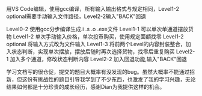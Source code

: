 用VS Code编辑，使用gcc编译，所有输入输出格式与规定相同，Level1-2 optional需要手动输入文件路径，Level2-2输入"BACK"回退

Level0-2 使用gcc分步编译生成.i .s .o .exe文件
Level1-1 可以单次单通道摆放货物
Level1-2 单次手动输入价格，单次投币购买，使用规定面额找零
Level1-2 optional 将输入方式改为文件输入
Level1-3 将前两个Level的内容封装整合，加入状态判断，实现单次摆放，摆放后随时再次选择货物，找零后重复购买
Level2-1 加入多个通道，修改状态判断内容
Level2-2 加入回退功能,输入"BACK"回退

学习文档写的很仓促，提交的题目大概率有没发现的bug。虽然大概率不能通过招新，但这份有挑战性的题目引导我学到了不少东西，也激发了我的学习兴趣，无论结果如何都是十分珍贵的成长经历，感谢Dian为我提供这样的机会。
